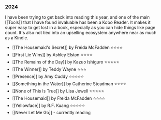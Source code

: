 ### 2024

I have been trying to get back into reading this year, and one of the main [[Tools]] that I have found invaluable has been a Kobo Reader. It makes it super easy to get lost in a book, especially as you can hide things like page count. It's also not tied into an upselling ecosystem anywhere near as much as a Kindle.

- [[The Housemaid's Secret]] by Freida McFadden ⭐️⭐️⭐️⭐️
- [[First Lie Wins]] by Ashley Elston ⭐️⭐️⭐️⭐️
- [[The Remains of the Day]] by Kazuo Ishiguro ⭐️⭐️⭐️⭐️⭐️
- [[The Winner]] by Teddy Wayne ⭐️⭐️⭐️
- [[Presence]] by Amy Cuddy ⭐️⭐️⭐️⭐️⭐️
- [[Something in the Water]] by Catherine Steadman ⭐️⭐️⭐️⭐️
- [[None of This Is True]] by Lisa Jewell ⭐️⭐️⭐️⭐️⭐️
- [[The Housemaid]] by Freida McFadden ⭐️⭐️⭐️⭐️
- [[Yellowface]] by R.F. Kuang ⭐️⭐️⭐️⭐️⭐️
- [[Never Let Me Go]] - currently reading
